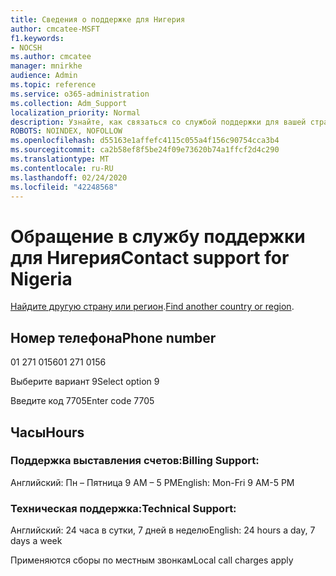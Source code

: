 ```yaml
---
title: Сведения о поддержке для Нигерия
author: cmcatee-MSFT
f1.keywords:
- NOCSH
ms.author: cmcatee
manager: mnirkhe
audience: Admin
ms.topic: reference
ms.service: o365-administration
ms.collection: Adm_Support
localization_priority: Normal
description: Узнайте, как связаться со службой поддержки для вашей страны или региона.
ROBOTS: NOINDEX, NOFOLLOW
ms.openlocfilehash: d55163e1affefc4115c055a4f156c90754cca3b4
ms.sourcegitcommit: ca2b58ef8f5be24f09e73620b74a1ffcf2d4c290
ms.translationtype: MT
ms.contentlocale: ru-RU
ms.lasthandoff: 02/24/2020
ms.locfileid: "42248568"
---
```

# <a name="contact-support-for-nigeria"></a><span data-ttu-id="96383-103">Обращение в службу поддержки для Нигерия</span><span class="sxs-lookup"><span data-stu-id="96383-103">Contact support for Nigeria</span></span>

<span data-ttu-id="96383-104">[Найдите другую страну или регион](../contact-support-for-business-products.md).</span><span class="sxs-lookup"><span data-stu-id="96383-104">[Find another country or region](../contact-support-for-business-products.md).</span></span>

## <a name="phone-number"></a><span data-ttu-id="96383-105">Номер телефона</span><span class="sxs-lookup"><span data-stu-id="96383-105">Phone number</span></span>
<span data-ttu-id="96383-106">01 271 0156</span><span class="sxs-lookup"><span data-stu-id="96383-106">01 271 0156</span></span>

<span data-ttu-id="96383-107">Выберите вариант 9</span><span class="sxs-lookup"><span data-stu-id="96383-107">Select option 9</span></span>

<span data-ttu-id="96383-108">Введите код 7705</span><span class="sxs-lookup"><span data-stu-id="96383-108">Enter code 7705</span></span>

## <a name="hours"></a><span data-ttu-id="96383-109">Часы</span><span class="sxs-lookup"><span data-stu-id="96383-109">Hours</span></span>
### <a name="billing-support"></a><span data-ttu-id="96383-110">Поддержка выставления счетов:</span><span class="sxs-lookup"><span data-stu-id="96383-110">Billing Support:</span></span>

<span data-ttu-id="96383-111">Английский: Пн – Пятница 9 AM – 5 PM</span><span class="sxs-lookup"><span data-stu-id="96383-111">English: Mon-Fri 9 AM-5 PM</span></span>

### <a name="technical-support"></a><span data-ttu-id="96383-112">Техническая поддержка:</span><span class="sxs-lookup"><span data-stu-id="96383-112">Technical Support:</span></span>

<span data-ttu-id="96383-113">Английский: 24 часа в сутки, 7 дней в неделю</span><span class="sxs-lookup"><span data-stu-id="96383-113">English: 24 hours a day, 7 days a week</span></span>

<span data-ttu-id="96383-114">Применяются сборы по местным звонкам</span><span class="sxs-lookup"><span data-stu-id="96383-114">Local call charges apply</span></span>